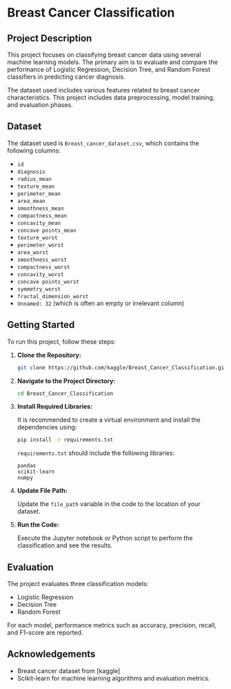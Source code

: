 # Breast Cancer Classification

## Project Description

This project focuses on classifying breast cancer data using several machine learning models. The primary aim is to evaluate and compare the performance of Logistic Regression, Decision Tree, and Random Forest classifiers in predicting cancer diagnosis.

The dataset used includes various features related to breast cancer characteristics. This project includes data preprocessing, model training, and evaluation phases.

## Dataset

The dataset used is `Breast_cancer_dataset.csv`, which contains the following columns:
- `id`
- `diagnosis`
- `radius_mean`
- `texture_mean`
- `perimeter_mean`
- `area_mean`
- `smoothness_mean`
- `compactness_mean`
- `concavity_mean`
- `concave points_mean`
- `texture_worst`
- `perimeter_worst`
- `area_worst`
- `smoothness_worst`
- `compactness_worst`
- `concavity_worst`
- `concave points_worst`
- `symmetry_worst`
- `fractal_dimension_worst`
- `Unnamed: 32` (which is often an empty or irrelevant column)

## Getting Started

To run this project, follow these steps:

1. **Clone the Repository:**

    ```bash
    git clone https://github.com/kaggle/Breast_Cancer_Classification.git
    ```

2. **Navigate to the Project Directory:**

    ```bash
    cd Breast_Cancer_Classification
    ```

3. **Install Required Libraries:**

    It is recommended to create a virtual environment and install the dependencies using:

    ```bash
    pip install -r requirements.txt
    ```

    `requirements.txt` should include the following libraries:

    ```
    pandas
    scikit-learn
    numpy
    ```

4. **Update File Path:**

    Update the `file_path` variable in the code to the location of your dataset.

5. **Run the Code:**

    Execute the Jupyter notebook or Python script to perform the classification and see the results.

## Evaluation

The project evaluates three classification models:
- Logistic Regression
- Decision Tree
- Random Forest

For each model, performance metrics such as accuracy, precision, recall, and F1-score are reported.


## Acknowledgements

- Breast cancer dataset from [kaggle]
- Scikit-learn for machine learning algorithms and evaluation metrics.

